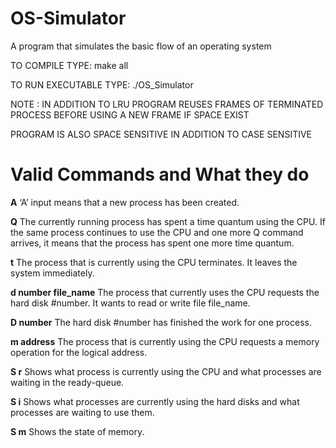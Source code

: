 # OS-Simulator
A program that simulates the basic flow of an operating system

 TO COMPILE TYPE: make all
 
 TO RUN EXECUTABLE TYPE: ./OS_Simulator

NOTE : IN ADDITION TO LRU PROGRAM REUSES FRAMES OF TERMINATED PROCESS BEFORE
       USING A NEW FRAME IF SPACE EXIST

PROGRAM IS ALSO SPACE SENSITIVE IN ADDITION TO CASE SENSITIVE

# Valid Commands and What they do 

**A**       ‘A’ input means that a new process has been created. 

**Q**       The currently running process has spent a time quantum using the CPU. If the same process continues to use the CPU and one more Q command arrives, it means that the process has spent one more time quantum.

**t**        The process that is currently using the CPU terminates. It leaves the system immediately. 

**d number file_name**      The process that currently uses the CPU requests the hard disk #number. It wants to read or write file file_name.

**D number**    The hard disk #number has finished the work for one process.

**m address**   The process that is currently using the CPU requests a memory operation for the logical address.

**S r**     Shows what process is currently using the CPU and what processes are waiting in the ready-queue. 

**S i**     Shows what processes are currently using the hard disks and what processes are waiting to use them. 

**S m**     Shows the state of memory. 

